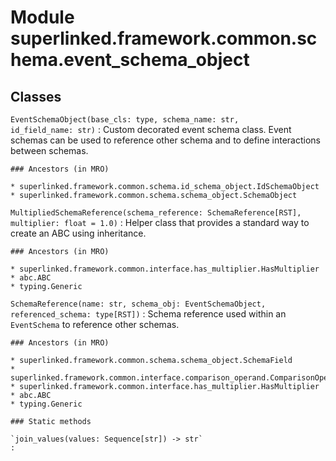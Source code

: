Module superlinked.framework.common.schema.event_schema_object
==============================================================

Classes
-------

`EventSchemaObject(base_cls: type, schema_name: str, id_field_name: str)`
:   Custom decorated event schema class.
    Event schemas can be used to reference other schema and to define interactions between schemas.

    ### Ancestors (in MRO)

    * superlinked.framework.common.schema.id_schema_object.IdSchemaObject
    * superlinked.framework.common.schema.schema_object.SchemaObject

`MultipliedSchemaReference(schema_reference: SchemaReference[RST], multiplier: float = 1.0)`
:   Helper class that provides a standard way to create an ABC using
    inheritance.

    ### Ancestors (in MRO)

    * superlinked.framework.common.interface.has_multiplier.HasMultiplier
    * abc.ABC
    * typing.Generic

`SchemaReference(name: str, schema_obj: EventSchemaObject, referenced_schema: type[RST])`
:   Schema reference used within an `EventSchema` to reference other schemas.

    ### Ancestors (in MRO)

    * superlinked.framework.common.schema.schema_object.SchemaField
    * superlinked.framework.common.interface.comparison_operand.ComparisonOperand
    * superlinked.framework.common.interface.has_multiplier.HasMultiplier
    * abc.ABC
    * typing.Generic

    ### Static methods

    `join_values(values: Sequence[str]) ‑> str`
    :